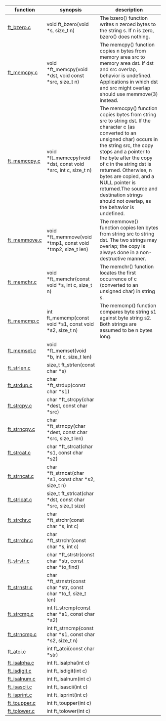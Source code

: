 function          | synopsis       |                                  description
------------------|---------------------------------------------|--------------------
[ft_bzero.c ]     | void  ft_bzero(void *s, size_t n)           | The bzero() function writes n zeroed bytes to the string s.  If n is zero, bzero() does nothing.
[ft_memcpy.c]     | void    *ft_memcpy(void *dst, void const *src, size_t n) |  The memcpy() function copies n bytes from memory area src to memory area dst.  If dst and src overlap, behavior is undefined.  Applications in which dst and src might overlap should use memmove(3) instead.
[ft_memccpy.c]    | void    *ft_memccpy(void *dst, const void *src, int c, size_t n)     |    The memccpy() function copies bytes from string src to string dst.  If the character c (as converted to an unsigned char) occurs in the string src, the copy stops and a pointer to the byte after the copy of c in the string dst is returned.  Otherwise, n bytes are copied, and a NULL pointer is returned.The source and destination strings should not overlap, as the behavior is undefined.
[ft_memmove.c]    | void    *ft_memmove(void *tmp1, const void *tmp2, size_t len)     |    The memmove() function copies len bytes from string src to string dst.  The two strings may overlap; the copy is always done in a non-destructive manner.
[ft_memchr.c]     | void    *ft_memchr(const void *s, int c, size_t n)     |   The memchr() function locates the first occurrence of c (converted to an unsigned char) in string s.
[ft_memcmp.c]     | int     ft_memcmp(const void *s1, const void *s2, size_t n)     |    The memcmp() function compares byte string s1 against byte string s2.  Both strings are assumed to be n bytes long.
[ft_memset.c]     | void    *ft_memset(void *b, int c, size_t len)     |  
[ft_strlen.c]     | size_t  ft_strlen(const char *s)     |  
[ft_strdup.c]     | char    *ft_strdup(const char *s1)     |  
[ft_strcpy.c]     | char    *ft_strcpy(char *dest, const char *src)     |  
[ft_strncpy.c]    | char    *ft_strncpy(char *dest, const char *src, size_t len)     |  
[ft_strcat.c]     | char    *ft_strcat(char *s1, const char *s2)     |  
[ft_strncat.c]    | char    *ft_strncat(char *s1, const char *s2, size_t n)     |  
[ft_strlcat.c]    | size_t  ft_strlcat(char *dst, const char *src, size_t size)     |  
[ft_strchr.c]     | char    *ft_strchr(const char *s, int c)     |  
[ft_strrchr.c]    | char    *ft_strrchr(const char *s, int c)     |  
[ft_strstr.c]     | char    *ft_strstr(const char *str, const char *to_find)     |  
[ft_strnstr.c]    | char    *ft_strnstr(const char *str, const char *to_f, size_t len)     |  
[ft_strcmp.c]     | int      ft_strcmp(const char *s1, const char *s2)     |  
[ft_strncmp.c]    | int     ft_strncmp(const char *s1, const char *s2, size_t n)     |  
[ft_atoi.c]       | int     ft_atoi(const char *str)     |  
[ft_isalpha.c]    | int     ft_isalpha(int c)     |  
[ft_isdigit.c]    | int      ft_isdigit(int c)     |  
[ft_isalnum.c]    | int ft_isalnum(int c)     |  
[ft_isascii.c]    | int     ft_isascii(int c)     |  
[ft_isprint.c]    | int     ft_isprint(int c)     |  
[ft_toupper.c]    | int     ft_toupper(int c)     |  
[ft_tolower.c]     | int     ft_tolower(int c)     |  






[ft_bzero.c ]:https://github.com/rvsrudik/libft/blob/master/ft_bzero.c 
[ft_memcpy.c]:https://github.com/rvsrudik/libft/blob/master/ft_memcpy.c
[ft_memccpy.c]:https://github.com/rvsrudik/libft/blob/master/ft_memccpy.c
[ft_memmove.c]:https://github.com/rvsrudik/libft/blob/master/ft_memmove.c
[ft_memchr.c]:https://github.com/rvsrudik/libft/blob/master/ft_memchr.c
[ft_memcmp.c]:https://github.com/rvsrudik/libft/blob/master/ft_memcmp.c
[ft_memset.c]:https://github.com/rvsrudik/libft/blob/master/ft_memset.c
[ft_strlen.c]:https://github.com/rvsrudik/libft/blob/master/ft_strlen.c
[ft_strdup.c]:https://github.com/rvsrudik/libft/blob/master/ft_strdup.c
[ft_strcpy.c]:https://github.com/rvsrudik/libft/blob/master/ft_strcpy.c
[ft_strncpy.c]:https://github.com/rvsrudik/libft/blob/master/ft_strncpy.c
[ft_strcat.c]:https://github.com/rvsrudik/libft/blob/master/ft_strcat.c
[ft_strncat.c]:https://github.com/rvsrudik/libft/blob/master/ft_strncat.c
[ft_strlcat.c]:https://github.com/rvsrudik/libft/blob/master/ft_strlcat.c
[ft_strchr.c]:https://github.com/rvsrudik/libft/blob/master/ft_strchr.c
[ft_strrchr.c]:https://github.com/rvsrudik/libft/blob/master/ft_strrchr.c
[ft_strstr.c]:https://github.com/rvsrudik/libft/blob/master/ft_strstr.c
[ft_strnstr.c]:https://github.com/rvsrudik/libft/blob/master/ft_strnstr.c
[ft_strcmp.c]:https://github.com/rvsrudik/libft/blob/master/ft_strcmp.c
[ft_strncmp.c]:https://github.com/rvsrudik/libft/blob/master/ft_strncmp.c
[ft_atoi.c]:https://github.com/rvsrudik/libft/blob/master/ft_atoi.c 
[ft_isalpha.c]:https://github.com/rvsrudik/libft/blob/master/ft_isalpha.c
[ft_isdigit.c]:https://github.com/rvsrudik/libft/blob/master/ft_isdigit.c
[ft_isalnum.c]:https://github.com/rvsrudik/libft/blob/master/ft_isalnum.c
[ft_isascii.c]:https://github.com/rvsrudik/libft/blob/master/ft_isascii.c
[ft_isprint.c]:https://github.com/rvsrudik/libft/blob/master/ft_isprint.c
[ft_toupper.c]:https://github.com/rvsrudik/libft/blob/master/ft_toupper.c
[ft_tolower.c]:https://github.com/rvsrudik/libft/blob/master/ft_tolower.c


